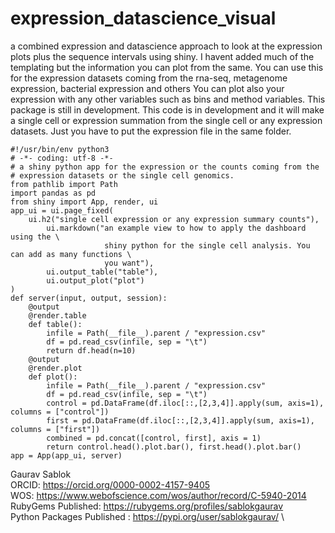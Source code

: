 # expression_datascience_visual
a combined expression and datascience approach to look at the expression plots plus the sequence intervals using shiny. I havent added much of the templating but the information you can plot from the same. You can use this for the expression datasets coming from the rna-seq, metagenome expression, bacterial expression and others You can plot also your expression with any other variables such as bins and method variables. This package is still in development. This code is in development and it will make a single cell or expression summation from the single cell or any expression datasets. Just you have to put the expression file in the same folder. 

```
#!/usr/bin/env python3
# -*- coding: utf-8 -*-
# a shiny python app for the expression or the counts coming from the 
# expression datasets or the single cell genomics. 
from pathlib import Path
import pandas as pd
from shiny import App, render, ui
app_ui = ui.page_fixed(
    ui.h2("single cell expression or any expression summary counts"),
        ui.markdown("an example view to how to apply the dashboard using the \
                     shiny python for the single cell analysis. You can add as many functions \
                     you want"),
        ui.output_table("table"), 
        ui.output_plot("plot")   
)
def server(input, output, session):
    @output
    @render.table
    def table():
        infile = Path(__file__).parent / "expression.csv"
        df = pd.read_csv(infile, sep = "\t")
        return df.head(n=10) 
    @output     
    @render.plot
    def plot():
        infile = Path(__file__).parent / "expression.csv"
        df = pd.read_csv(infile, sep = "\t")
        control = pd.DataFrame(df.iloc[::,[2,3,4]].apply(sum, axis=1), columns = ["control"])
        first = pd.DataFrame(df.iloc[::,[2,3,4]].apply(sum, axis=1), columns = ["first"])
        combined = pd.concat([control, first], axis = 1)
        return control.head().plot.bar(), first.head().plot.bar()
app = App(app_ui, server)
```

Gaurav Sablok \
ORCID: https://orcid.org/0000-0002-4157-9405 \
WOS: https://www.webofscience.com/wos/author/record/C-5940-2014 \
RubyGems Published: https://rubygems.org/profiles/sablokgaurav \
Python Packages Published : https://pypi.org/user/sablokgaurav/ \
